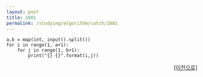```yaml
---
layout: post
title: 1081
permalink: /studying/algorithm/catch/1081
---
```


```
a,b = map(int, input().split())
for i in range(1, a+1):
    for j in range(1, b+1):
        print("{} {}".format(i,j))

```
  
    
    
<div style="text-align: right"> <a href = 'https://namhyo01.github.io/studying/algorithm/catch'> [이전으로] </a> </div>

